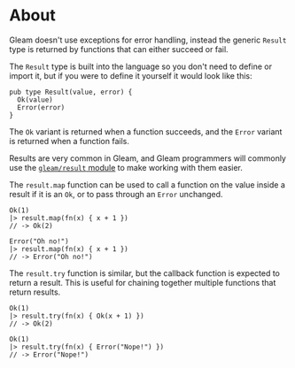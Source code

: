 # About

Gleam doesn't use exceptions for error handling, instead the generic `Result` type is returned by functions that can either succeed or fail.

The `Result` type is built into the language so you don't need to define or import it, but if you were to define it yourself it would look like this:

```gleam
pub type Result(value, error) {
  Ok(value)
  Error(error)
}
```

The `Ok` variant is returned when a function succeeds, and the `Error` variant is returned when a function fails.

Results are very common in Gleam, and Gleam programmers will commonly use the [`gleam/result` module](https://hexdocs.pm/gleam_stdlib/gleam/result.html) to make working with them easier.

The `result.map` function can be used to call a function on the value inside a result if it is an `Ok`, or to pass through an `Error` unchanged.

```gleam
Ok(1)
|> result.map(fn(x) { x + 1 })
// -> Ok(2)

Error("Oh no!")
|> result.map(fn(x) { x + 1 })
// -> Error("Oh no!")
```

The `result.try` function is similar, but the callback function is expected to return a result. This is useful for chaining together multiple functions that return results.

```gleam
Ok(1)
|> result.try(fn(x) { Ok(x + 1) })
// -> Ok(2)

Ok(1)
|> result.try(fn(x) { Error("Nope!") })
// -> Error("Nope!")
```

